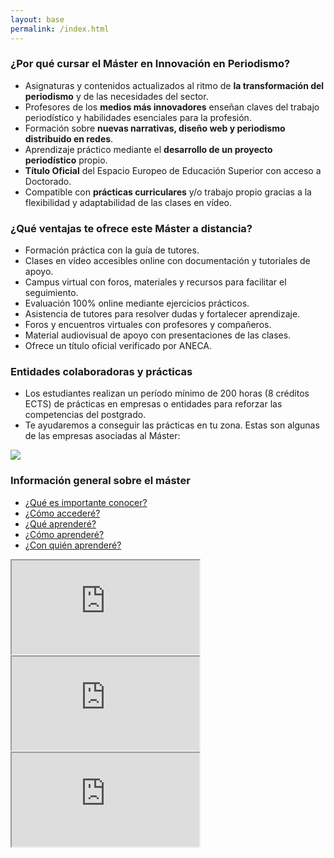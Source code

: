 ```yaml
---
layout: base
permalink: /index.html
---
```


### ¿Por qué cursar el Máster en Innovación en Periodismo?

- Asignaturas y contenidos actualizados al ritmo de **la transformación del periodismo** y de las necesidades del sector. 
- Profesores de los **medios más innovadores** enseñan claves del trabajo periodístico y habilidades esenciales para la profesión.
- Formación sobre **nuevas narrativas, diseño web y periodismo distribuido en redes**.
- Aprendizaje práctico mediante el **desarrollo de un proyecto periodístico** propio.
- **Título Oficial** del Espacio Europeo de Educación Superior con acceso a Doctorado.
- Compatible con **prácticas curriculares** y/o trabajo propio gracias a la flexibilidad y adaptabilidad de las clases en vídeo.

### ¿Qué ventajas te ofrece este Máster a distancia?

- Formación práctica con la guía de tutores.
- Clases en vídeo accesibles online con documentación y tutoriales de apoyo.
- Campus virtual con foros, materiales y recursos para facilitar el seguimiento.
- Evaluación 100% online mediante ejercicios prácticos.
- Asistencia de tutores para resolver dudas y fortalecer aprendizaje.
- Foros y encuentros virtuales con profesores y compañeros.
- Material audiovisual de apoyo con presentaciones de las clases.
- Ofrece un título oficial verificado por ANECA.

### Entidades colaboradoras y prácticas

- Los estudiantes realizan un período mínimo de 200 horas (8 créditos ECTS) de prácticas en empresas o entidades para reforzar las competencias del postgrado.
- Te ayudaremos a conseguir las prácticas en tu zona. Estas son algunas de las empresas asociadas al Máster:

![](http://mip.umh.es/blog/images/entidades.jpg)

### Información general sobre el máster

- [¿Qué es importante conocer?](planestudios.html#qu-es-importante-conocer)
- [¿Cómo accederé?](planestudios.html#cmo-acceder)
- [¿Qué aprenderé?](planestudios.html#qu-aprender)
- [¿Cómo aprenderé?](planestudios.html#cmo-aprender)
- [¿Con quién aprenderé?](planestudios.html#con-quin-aprender)

<div class="embed-responsive embed-responsive-4by3">
  <iframe class="embed-responsive-item" src="https://www.youtube.com/embed/9JZ1RkBvI4A" allowfullscreen></iframe>
</div>

<div class="embed-responsive embed-responsive-4by3">
  <iframe class="embed-responsive-item" src="https://www.youtube.com/embed/C6lMBRsI9i8" allowfullscreen></iframe>
  </div>

<div class="embed-responsive embed-responsive-4by3">
  <iframe class="embed-responsive-item" src="https://www.youtube.com/embed/w0rfCeBNBh8" allowfullscreen></iframe>
</div>